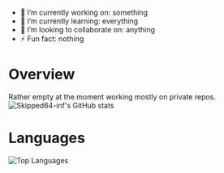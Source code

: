 


- 🔭 I’m currently working on: something
- 🌱 I’m currently learning: everything
- 👯 I’m looking to collaborate on: anything
- ⚡ Fun fact: nothing

# Overview
Rather empty at the moment working mostly on private repos. <br>
![Skipped64-inf's GitHub stats](https://github-readme-stats.vercel.app/api?username=Skipped64-inf&show_icons=true&theme=radical)
# Languages
![Top Languages](https://github-readme-stats.vercel.app/api/top-langs/?username=Skipped64-inf&layout=compact)
